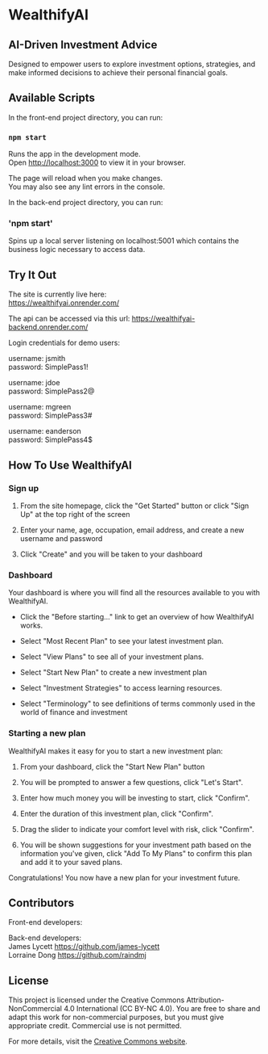 # WealthifyAI
## AI-Driven Investment Advice
Designed to empower users to explore investment options, strategies, and make informed decisions to achieve their personal financial goals. 

## Available Scripts

In the front-end project directory, you can run:

### `npm start`

Runs the app in the development mode.\
Open [http://localhost:3000](http://localhost:3000) to view it in your browser.

The page will reload when you make changes.\
You may also see any lint errors in the console.


In the back-end project directory, you can run:

### 'npm start'

Spins up a local server listening on localhost:5001 which contains the business logic necessary to access data.

## Try It Out
The site is currently live here:<br>
https://wealthifyai.onrender.com/

The api can be accessed via this url:
https://wealthifyai-backend.onrender.com/

Login credentials for demo users:


username: jsmith<br>
password: SimplePass1!<br>

username: jdoe<br>
password: SimplePass2@<br>

username: mgreen<br>
password: SimplePass3#<br>

username: eanderson<br>
password: SimplePass4$<br>


## How To Use WealthifyAI
### Sign up

1. From the site homepage, click the "Get Started" button or click "Sign Up" at the top right of the screen

2. Enter your name, age, occupation, email address, and create a new username and password

3. Click "Create" and you will be taken to your dashboard


### Dashboard
Your dashboard is where you will find all the resources available to you with WealthifyAI.

- Click the "Before starting..." link to get an overview of how WealthifyAI works.

- Select "Most Recent Plan" to see your latest investment plan.

- Select "View Plans" to see all of your investment plans.

- Select "Start New Plan" to create a new investment plan

- Select "Investment Strategies" to access learning resources.

- Select "Terminology" to see definitions of terms commonly used in the world of finance and investment


### Starting a new plan
WealthifyAI makes it easy for you to start a new investment plan:

1. From your dashboard, click the "Start New Plan" button

2. You will be prompted to answer a few questions, click "Let's Start".

3. Enter how much money you will be investing to start, click "Confirm".

4. Enter the duration of this investment plan, click "Confirm".

5. Drag the slider to indicate your comfort level with risk, click "Confirm".

6. You will be shown suggestions for your investment path based on the information you've given, click "Add To My Plans" to confirm this plan and add it to your saved plans.

Congratulations! You now have a new plan for your investment future.


## Contributors
Front-end developers:<br>



Back-end developers:<br>
James Lycett
https://github.com/james-lycett
<br>
Lorraine Dong 
https://github.com/raindmj



## License

This project is licensed under the Creative Commons Attribution-NonCommercial 4.0 International (CC BY-NC 4.0). You are free to share and adapt this work for non-commercial purposes, but you must give appropriate credit. Commercial use is not permitted.

For more details, visit the [Creative Commons website](https://creativecommons.org/licenses/by-nc/4.0/).
